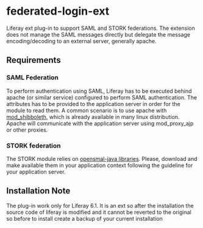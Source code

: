 # federated-login-ext

Liferay ext plug-in to support SAML and STORK federations. The
extension does not manage the SAML messages directly but delegate the
message encoding/decoding to an external server, generally apache.

## Requirements

### SAML Federation

To perform authentication using SAML, Liferay has to be executed
behind apache (or similar service) configured to perform SAML
authentication. The attributes has to be provided to the application
server in order for the module to read them. A common scenario is to
use apache with [mod_shibboleth](https://shibboleth.net/products/),
which is already available in many linux distribution. Apache will
communicate with the application server using mod_proxy_ajp or other
proxies.

### STORK federation

The STORK module relies on [opensmal-java
libraries](https://shibboleth.net/products/). Please, download and
make available them in your application context following the
guideline for your application server.



## Installation Note


The plug-in work only for Liferay 6.1. It is an ext so after the installation the source code of liferay is modified and it cannot be reverted to the original so before to install create a backup of your current installation

